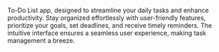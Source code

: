 To-Do List app, designed to streamline your daily tasks and enhance productivity. Stay organized effortlessly with user-friendly features, prioritize your goals, set deadlines, and receive timely reminders. The intuitive interface ensures a seamless user experience, making task management a breeze.
